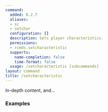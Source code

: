 ```yaml
---
command:
  added: 0.2.7
  aliases:
  - sc
  - setchar
  configuration: []
  description: Sets player characteristics.
  permissions:
  - rcmds.setcharacteristic
  supports:
    name-completion: false
    time-format: false
  usage: /setcharacteristic [subcommands]
layout: command
title: /setcharacteristic
---
```


In-depth content, and...

### Examples



